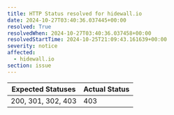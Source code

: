 ```yaml
---
title: HTTP Status resolved for hidewall.io
date: 2024-10-27T03:40:36.037445+00:00
resolved: True
resolvedWhen: 2024-10-27T03:40:36.037458+00:00
resolvedStartTime: 2024-10-25T21:09:43.161639+00:00
severity: notice
affected:
  - hidewall.io
section: issue
---
```


| Expected Statuses | Actual Status  |
|-------------------|----------------|
| 200, 301, 302, 403 | 403 |
